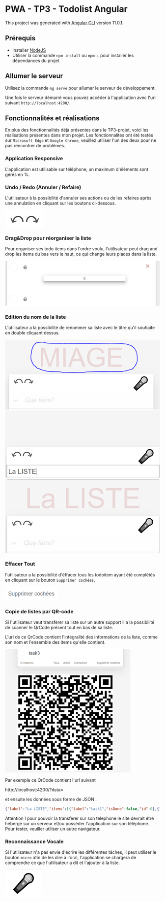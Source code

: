 # PWA - TP3 - Todolist Angular

This project was generated with [Angular CLI](https://github.com/angular/angular-cli) version 11.0.1.

## Prérequis
- Installer [NodeJS](https://github.com/angular/angular-cli)
- Utiliser la commande `npm install` ou `npm i` pour installer les dépendances du projet

## Allumer le serveur

Utilisez la commande `ng serve` pour allumer le serveur de développement.

Une fois le serveur démarré vous pouvez accéder à l'application avec l'url suivant `http://localhost:4200/`.


## Fonctionnalités et réalisations

En plus des fonctionnalités déjà présentes dans le TP3-projet, voici les réalisations présentes dans mon projet.
Les fonctionnalités ont été testés sur `Microsoft Edge` et `Google Chrome`, veuillez utiliser l'un des deux pour ne pas rencontrer de problèmes.
### Application Responsive

L'application est utilisable sur téléphone, un maximum d'éléments sont gérés en %.

### Undo / Redo (Annuler / Refaire)

L'utilisateur à la possibilité d'annuler ses actions ou de les refaires après une annulation en cliquant sur les boutons ci-dessous.

<img src="readme_img/annuler-refaire.PNG" alt="boutons annuler et refaire">

### Drag&Drop pour réorganiser la liste

Pour organiser ses todo items dans l'ordre voulu, l'utilisateur peut drag and drop les items du bas vers le haut, ce qui change leurs places dans la liste.

<img src="readme_img/drag_and_drop.PNG" alt="exemple drag and drop">

### Edition du nom de la liste

L'utilisateur a la possibilité de renommer sa liste avec le titre qu'il souhaite en double cliquant dessus.

<img src="readme_img/titreliste_1.png" alt="">
<img src="readme_img/titreliste_2.png" alt="">
<img src="readme_img/titreliste_3.png" alt="">

### Effacer Tout

l'utilisateur a la possibilité d'éffacer tous les todoitem ayant été complétés en cliquant sur le bouton `Supprimer cochées`.


<img src="readme_img/effacer_tout.png" alt="">

### Copie de listes par QR-code

Si l'utilisateur veut transferer sa liste sur un autre support il a la possibilité de scanner le QrCode présent tout en bas de sa liste.

L'url de ce QrCode contient l'intégralité des informations de la liste, comme son nom et l'ensemble des items qu'elle contient.


<img height=400 src="readme_img/QRCODE.png" alt="">

Par exemple ce QrCode contient l'url suivant

http://localhost:4200/?data=

et ensuite les données sous forme de JSON : 
```json
{"label":"La LISTE","items":[{"label":"task1","isDone":false,"id":0},{"label":"task2","isDone":false,"id":2},{"label":"task3","isDone":false,"id":6}]}
```

Attention ! pour pouvoir la transferer sur son telephone le site devrait être hébergé sur un serveur et/ou posséder l'application sur son téléphone.
Pour tester, veuiller utiliser un autre navigateur. 

### Reconnaissance Vocale

Si l'utilisateur n'a pas envie d'écrire les différentes tâches, il peut utiliser le bouton `micro` afin de les dire à l'oral, l'application se chargera de comprendre ce que l'utilisateur a dit et l'ajouter à la liste.

<img  src="readme_img/micro.png" alt="">








